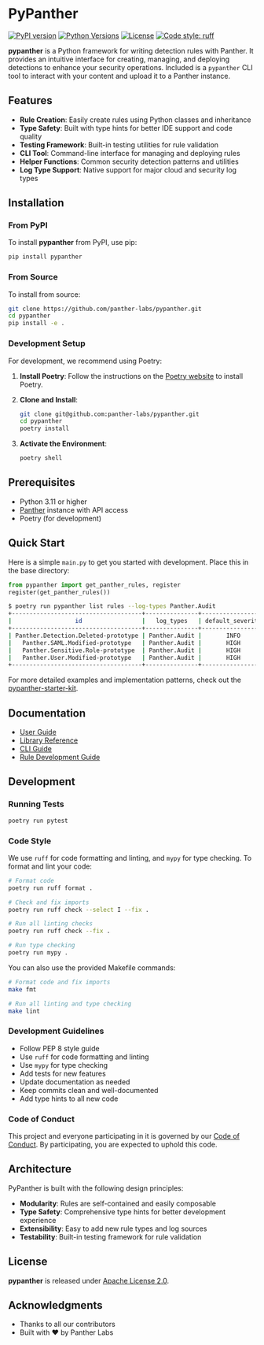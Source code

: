 # PyPanther

[![PyPI version](https://badge.fury.io/py/pypanther.svg)](https://badge.fury.io/py/pypanther)
[![Python Versions](https://img.shields.io/pypi/pyversions/pypanther.svg)](https://pypi.org/project/pypanther/)
[![License](https://img.shields.io/badge/license-Apache%202.0-blue.svg)](LICENSE.txt)
[![Code style: ruff](https://img.shields.io/badge/code%20style-ruff-000000.svg)](https://github.com/astral-sh/ruff)

**pypanther** is a Python framework for writing detection rules with Panther. It provides an intuitive interface for creating, managing, and deploying detections to enhance your security operations. Included is a `pypanther` CLI tool to interact with your content and upload it to a Panther instance.

## Features

- **Rule Creation**: Easily create rules using Python classes and inheritance
- **Type Safety**: Built with type hints for better IDE support and code quality
- **Testing Framework**: Built-in testing utilities for rule validation
- **CLI Tool**: Command-line interface for managing and deploying rules
- **Helper Functions**: Common security detection patterns and utilities
- **Log Type Support**: Native support for major cloud and security log types

## Installation

### From PyPI

To install **pypanther** from PyPI, use pip:

```bash
pip install pypanther
```

### From Source

To install from source:

```bash
git clone https://github.com/panther-labs/pypanther.git
cd pypanther
pip install -e .
```

### Development Setup

For development, we recommend using Poetry:

1. **Install Poetry**: Follow the instructions on the [Poetry website](https://python-poetry.org/docs/#installation) to install Poetry.

2. **Clone and Install**:
   ```bash
   git clone git@github.com:panther-labs/pypanther.git
   cd pypanther
   poetry install
   ```

3. **Activate the Environment**:
   ```bash
   poetry shell
   ```

## Prerequisites

- Python 3.11 or higher
- [Panther](https://panther.com) instance with API access
- Poetry (for development)

## Quick Start

Here is a simple `main.py` to get you started with development. Place this in the base directory:

```python
from pypanther import get_panther_rules, register
register(get_panther_rules())
```

```bash
$ poetry run pypanther list rules --log-types Panther.Audit
+-------------------------------------+---------------+------------------+---------+
|                  id                 |   log_types   | default_severity | enabled |
+-------------------------------------+---------------+------------------+---------+
| Panther.Detection.Deleted-prototype | Panther.Audit |       INFO       |   True  |
|   Panther.SAML.Modified-prototype   | Panther.Audit |       HIGH       |   True  |
|   Panther.Sensitive.Role-prototype  | Panther.Audit |       HIGH       |   True  |
|   Panther.User.Modified-prototype   | Panther.Audit |       HIGH       |   True  |
+-------------------------------------+---------------+------------------+---------+
```

For more detailed examples and implementation patterns, check out the [pypanther-starter-kit](https://github.com/panther-labs/pypanther-starter-kit).

## Documentation

- [User Guide](https://docs.panther.com/detections/pypanther)
- [Library Reference](https://docs.panther.com/detections/pypanther/library-reference)
- [CLI Guide](https://docs.panther.com/detections/pypanther/cli)
- [Rule Development Guide](https://docs.panther.com/detections/pypanther/creating)

## Development

### Running Tests

```bash
poetry run pytest
```

### Code Style

We use `ruff` for code formatting and linting, and `mypy` for type checking. To format and lint your code:

```bash
# Format code
poetry run ruff format .

# Check and fix imports
poetry run ruff check --select I --fix .

# Run all linting checks
poetry run ruff check --fix .

# Run type checking
poetry run mypy .
```

You can also use the provided Makefile commands:

```bash
# Format code and fix imports
make fmt

# Run all linting and type checking
make lint
```

### Development Guidelines

- Follow PEP 8 style guide
- Use `ruff` for code formatting and linting
- Use `mypy` for type checking
- Add tests for new features
- Update documentation as needed
- Keep commits clean and well-documented
- Add type hints to all new code

### Code of Conduct

This project and everyone participating in it is governed by our [Code of Conduct](CODE_OF_CONDUCT.md). By participating, you are expected to uphold this code.

## Architecture

PyPanther is built with the following design principles:

- **Modularity**: Rules are self-contained and easily composable
- **Type Safety**: Comprehensive type hints for better development experience
- **Extensibility**: Easy to add new rule types and log sources
- **Testability**: Built-in testing framework for rule validation

## License

**pypanther** is released under [Apache License 2.0](LICENSE.txt).

## Acknowledgments

- Thanks to all our contributors
- Built with ❤️ by Panther Labs
